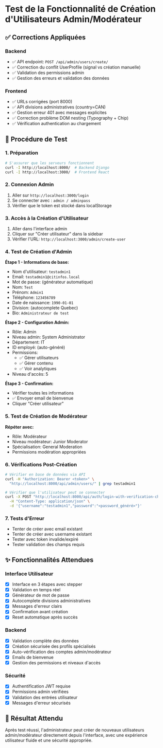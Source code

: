 # Test de la Fonctionnalité de Création d'Utilisateurs Admin/Modérateur

## ✅ Corrections Appliquées

### Backend
- ✅ API endpoint: `POST /api/admin/users/create/` 
- ✅ Correction du conflit UserProfile (signal vs création manuelle)
- ✅ Validation des permissions admin
- ✅ Gestion des erreurs et validation des données

### Frontend  
- ✅ URLs corrigées (port 8000)
- ✅ API divisions administratives (country=CAN)
- ✅ Gestion erreur 401 avec messages explicites
- ✅ Correction problème DOM nesting (Typography + Chip)
- ✅ Vérification authentication au chargement

## 🧪 Procédure de Test

### 1. Préparation
```bash
# S'assurer que les serveurs fonctionnent
curl -I http://localhost:8000/  # Backend Django
curl -I http://localhost:3000/  # Frontend React
```

### 2. Connexion Admin
1. Aller sur `http://localhost:3000/login`
2. Se connecter avec : `admin / adminpass`
3. Vérifier que le token est stocké dans localStorage

### 3. Accès à la Création d'Utilisateur
1. Aller dans l'interface admin 
2. Cliquer sur "Créer utilisateur" dans la sidebar
3. Vérifier l'URL: `http://localhost:3000/admin/create-user`

### 4. Test de Création d'Admin
**Étape 1 - Informations de base:**
- Nom d'utilisateur: `testadmin1`
- Email: `testadmin1@citinfos.local`
- Mot de passe: (générateur automatique)
- Nom: `Test`
- Prénom: `Admin1`
- Téléphone: `123456789`
- Date de naissance: `1990-01-01`
- Division: (autocomplete Quebec)
- Bio: `Administrateur de test`

**Étape 2 - Configuration Admin:**
- Rôle: Admin
- Niveau admin: System Administrator
- Département: IT
- ID employé: (auto-généré)
- Permissions: 
  - ✅ Gérer utilisateurs
  - ✅ Gérer contenu
  - ✅ Voir analytiques
- Niveau d'accès: 5

**Étape 3 - Confirmation:**
- Vérifier toutes les informations
- ✅ Envoyer email de bienvenue
- Cliquer "Créer utilisateur"

### 5. Test de Création de Modérateur
**Répéter avec:**
- Rôle: Modérateur
- Niveau modérateur: Junior Moderator
- Spécialisation: General Moderation
- Permissions modération appropriées

### 6. Vérifications Post-Création
```bash
# Vérifier en base de données via API
curl -H "Authorization: Bearer <token>" \
  "http://localhost:8000/api/admin/users/" | grep testadmin1

# Vérifier que l'utilisateur peut se connecter
curl -X POST "http://localhost:8000/api/auth/login-with-verification-check/" \
  -H "Content-Type: application/json" \
  -d '{"username":"testadmin1","password":"<password_généré>"}'
```

### 7. Tests d'Erreur
- Tenter de créer avec email existant
- Tenter de créer avec username existant
- Tester avec token invalide/expiré
- Tester validation des champs requis

## ✨ Fonctionnalités Attendues

### Interface Utilisateur
- [x] Interface en 3 étapes avec stepper
- [x] Validation en temps réel
- [x] Générateur de mot de passe
- [x] Autocomplete divisions administratives  
- [x] Messages d'erreur clairs
- [x] Confirmation avant création
- [x] Reset automatique après succès

### Backend
- [x] Validation complète des données
- [x] Création sécurisée des profils spécialisés
- [x] Auto-vérification des comptes admin/modérateur
- [x] Emails de bienvenue
- [x] Gestion des permissions et niveaux d'accès

### Sécurité
- [x] Authentification JWT requise
- [x] Permissions admin vérifiées
- [x] Validation des entrées utilisateur
- [x] Messages d'erreur sécurisés

## 🎯 Résultat Attendu
Après test réussi, l'administrateur peut créer de nouveaux utilisateurs admin/modérateur directement depuis l'interface, avec une expérience utilisateur fluide et une sécurité appropriée.